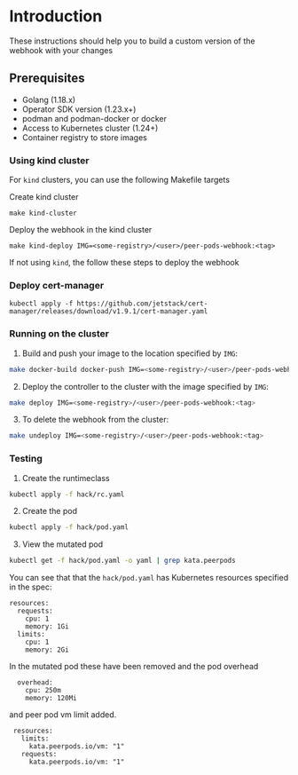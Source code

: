 # Introduction
These instructions should help you to build a custom version of the webhook with your
changes

## Prerequisites
- Golang (1.18.x)
- Operator SDK version (1.23.x+)
- podman and podman-docker or docker
- Access to Kubernetes cluster (1.24+)
- Container registry to store images


### Using kind cluster
For `kind` clusters, you can use the following Makefile targets

Create kind cluster
```
make kind-cluster
```
Deploy the webhook in the kind cluster
```
make kind-deploy IMG=<some-registry>/<user>/peer-pods-webhook:<tag>
```

If not using `kind`, the follow these steps to deploy the webhook

### Deploy cert-manager
```
kubectl apply -f https://github.com/jetstack/cert-manager/releases/download/v1.9.1/cert-manager.yaml
```

### Running on the cluster
1. Build and push your image to the location specified by `IMG`:

```sh
make docker-build docker-push IMG=<some-registry>/<user>/peer-pods-webhook:<tag>
```

2. Deploy the controller to the cluster with the image specified by `IMG`:

```sh
make deploy IMG=<some-registry>/<user>/peer-pods-webhook:<tag>
```
3. To delete the webhook from the cluster:

```sh
make undeploy IMG=<some-registry>/<user>/peer-pods-webhook:<tag>
```

### Testing
1. Create the runtimeclass
```sh
kubectl apply -f hack/rc.yaml
```
2. Create the pod
```sh
kubectl apply -f hack/pod.yaml
```
3. View the mutated pod
```sh
kubectl get -f hack/pod.yaml -o yaml | grep kata.peerpods
```

You can see that that the `hack/pod.yaml` has Kubernetes resources specified in the spec:
```
resources:
  requests:
    cpu: 1
    memory: 1Gi
  limits:
    cpu: 1
    memory: 2Gi
```
In the mutated pod these have been removed and the pod overhead
```
  overhead:
    cpu: 250m
    memory: 120Mi
```

and peer pod vm limit added.
```
 resources:
   limits:
     kata.peerpods.io/vm: "1"
   requests:
     kata.peerpods.io/vm: "1"
```

